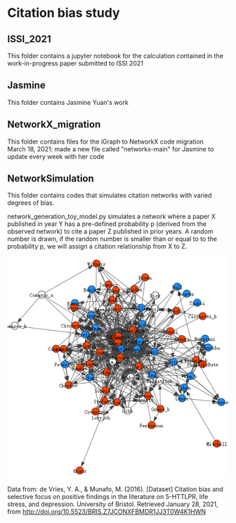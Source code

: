 # Citation bias study

## ISSI_2021  
This folder contains a jupyter notebook for the calculation contained in the work-in-progress paper submitted to ISSI 2021  

## Jasmine  
This folder contains Jasmine Yuan's work  

## NetworkX_migration  
This folder contains files for the iGraph to NetworkX code migration  
March 18, 2021: made a new file called "networkx-main" for Jasmine to update every week with her code

## NetworkSimulation
This folder contains codes that simulates citation networks with varied degrees of bias.

network_generation_toy_model.py simulates a network where a paper X published in year Y has a pre-defined probability p (derived from the observed network) to cite a paper Z published in prior years. A random number is drawn, if the random number is smaller than or equal to to the probability p, we will assign a citation relationship from X to Z.

![Observed Network](https://github.com/infoqualitylab/citation_bias_study/blob/master/NetworkSimulation/observed_network.png)

Data from: de Vries, Y. A., & Munafo, M. (2016). [Dataset] Citation bias and selective focus on positive findings in the literature on 5-HTTLPR, life stress, and depression. University of Bristol. Retrieved January 28, 2021, from http://doi.org/10.5523/BRIS.Z7JCONXFBMDR1JJ3T0W4K1HWN 


